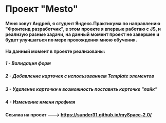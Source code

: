 # Проект "Mesto"

####  Меня зовут Андрей, я студент Яндекс.Практикума по направлению "Фронтенд разработчик", в этом проекте я впервые работаю с JS, и реализую разные задачи, на данный момент проект не завершен и будет улучшаться по мере прохождения мною обучения.

####  На данный момент в проекте реализованы:

##### 1 - Валидация форм
##### 2 - Добавление карточек с использованием Template элементов
##### 3 - Удаление карточки и возможность поставить карточке "лайк"
##### 4 - Изменение имени профиля

#### Ссылка на проект ---> https://sunder31.github.io/mySpace-2.0/
